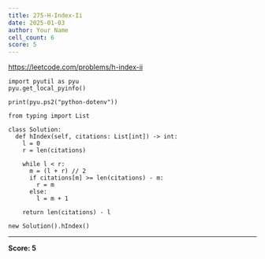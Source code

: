 ```yaml
---
title: 275-H-Index-Ii
date: 2025-01-03
author: Your Name
cell_count: 6
score: 5
---
```


https://leetcode.com/problems/h-index-ii


```
import pyutil as pyu
pyu.get_local_pyinfo()
```


```
print(pyu.ps2("python-dotenv"))
```


```
from typing import List
```


```
class Solution:
  def hIndex(self, citations: List[int]) -> int:
    l = 0
    r = len(citations)

    while l < r:
      m = (l + r) // 2
      if citations[m] >= len(citations) - m:
        r = m
      else:
        l = m + 1

    return len(citations) - l
```


```
new Solution().hIndex()
```


---
**Score: 5**